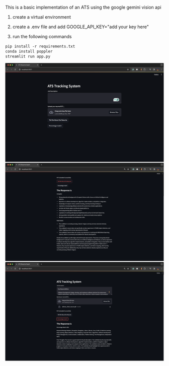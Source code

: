This is a basic implementation of an ATS using the google gemini vision api

1. create a virtual environment

2. create a .env file and add GOOGLE_API_KEY="add your key here"

3. run the following commands

```
pip install -r requirements.txt
conda install poppler
streamlit run app.py
```

![](/ATS1.png)
![](/Tell%20me%20about%20the%20resume.png)
![](/Percentage_ATS.png)